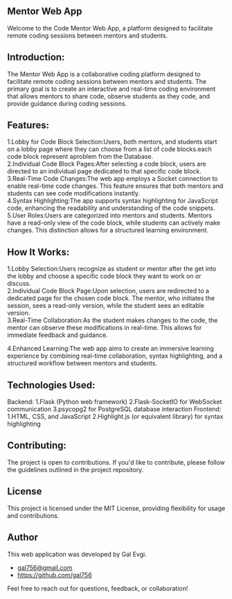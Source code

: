 ## Mentor Web App

Welcome to the Code Mentor Web App, a platform designed to facilitate remote coding sessions between mentors and students.

## Introduction:
The Mentor Web App is a collaborative coding platform designed to facilitate remote coding sessions between mentors and students. The primary goal is to create an interactive and real-time coding environment that allows mentors to share code, observe students as they code, and provide guidance during coding sessions.

## Features:
1.Lobby for Code Block Selection:Users, both mentors, and students start on a lobby page where they can choose from a list of code blocks.each code block represent aproblem from the Database.  
2.Individual Code Block Pages:After selecting a code block, users are directed to an individual page dedicated to that specific code block.  
3.Real-Time Code Changes:The web app employs a Socket connection to enable real-time code changes. This feature ensures that both mentors and students can see code modifications instantly.  
4.Syntax Highlighting:The app supports syntax highlighting for JavaScript code, enhancing the readability and understanding of the code snippets.  
5.User Roles:Users are categorized into mentors and students. Mentors have a read-only view of the code block, while students can actively make changes. This distinction allows for a structured learning environment.

## How It Works:
1.Lobby Selection:Users recognize as student or mentor after the get into the lobby and choose a specific code block they want to work on or discuss.  
2.Individual Code Block Page:Upon selection, users are redirected to a dedicated page for the chosen code block. The mentor, who initiates the session, sees a read-only version, while the student sees an editable version.  
3.Real-Time Collaboration:As the student makes changes to the code, the mentor can observe these modifications in real-time. This allows for immediate feedback and guidance. 
 
 4.Enhanced Learning:The web app aims to create an immersive learning experience by combining real-time collaboration, syntax highlighting, and a structured workflow between mentors and students.

## Technologies Used:
Backend:
1.Flask (Python web framework)
2.Flask-SocketIO for WebSocket communication
3.psycopg2 for PostgreSQL database interaction
Frontend:
1.HTML, CSS, and JavaScript
2.Highlight.js (or equivalent library) for syntax highlighting

## Contributing:
The project is open to contributions. If you'd like to contribute, please follow the guidelines outlined in the project repository.

## License
This project is licensed under the MIT License, providing flexibility for usage and contributions.

## Author

This web application was developed by Gal Evgi.

- gal756@gmail.com
- https://github.com/gal756

Feel free to reach out for questions, feedback, or collaboration!

